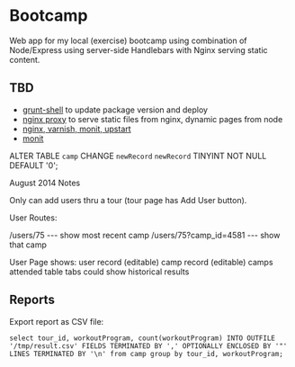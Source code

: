 # Bootcamp

Web app for my local (exercise) bootcamp using combination of Node/Express using server-side Handlebars with Nginx serving static content.

## TBD

* [grunt-shell](https://github.com/sindresorhus/grunt-shell) to update package version and deploy
* [nginx proxy](http://blog.argteam.com/coding/hardening-node-js-for-production-part-2-using-nginx-to-avoid-node-js-load/) to serve static files from nginx, dynamic pages from node
* [nginx, varnish, monit, upstart](http://blog.dealspotapp.com/post/40184153657/node-js-production-deployment-with-nginx-varnish)
* [monit](http://www.unixmen.com/install-and-configure-monit-on-centos-rhel-ubuntu-debian/)




ALTER TABLE `camp` CHANGE `newRecord` `newRecord` TINYINT NOT NULL DEFAULT '0';


August 2014 Notes

Only can add users thru a tour (tour page has Add User button).

User Routes:

/users/75              --- show most recent camp
/users/75?camp_id=4581 --- show that camp

User Page shows:
    user record (editable)
    camp record (editable)
    camps attended table
    tabs could show historical results


## Reports

Export report as CSV file:

    select tour_id, workoutProgram, count(workoutProgram) INTO OUTFILE '/tmp/result.csv' FIELDS TERMINATED BY ',' OPTIONALLY ENCLOSED BY '"' LINES TERMINATED BY '\n' from camp group by tour_id, workoutProgram;
